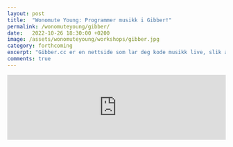 ```yaml
---
layout: post
title:  "Wonomute Young: Programmer musikk i Gibber!"
permalink: /wonomuteyoung/gibber/
date:   2022-10-26 18:30:00 +0200
image: /assets/wonomuteyoung/workshops/gibber.jpg
category: forthcoming
excerpt: "Gibber.cc er en nettside som lar deg kode musikk live, slik at du kan lage musikk på sparket. Gibber kan også brukes til visuell koding, men i denne workshopen vil vi vi jobbe kun med musikken og kode steg for steg frem til vi har et slags musikkstykke på PC-en foran oss."
comments: true
---
```


<script type="text/javascript" src="https://nettskjema.no/static/js/external-embedding.js"></script><iframe class="nettskjema-iframe" src="https://nettskjema.no/a/280079?embed=1" title="Programmer musikk i Gibber!" frameborder="0" width="100%">Hvis du kan lese dette, støtter ikke nettleseren din iframes.</iframe>